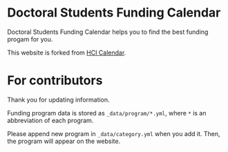 # Doctoral Students Funding Calendar

Doctoral Students Funding Calendar helps you to find the best funding progam for you.

This website is forked from [HCI Calendar](https://hci-calendar.github.io).

# For contributors

Thank you for updating information.

Funding program data is stored as `_data/program/*.yml`, where `*` is an abbreviation of each program.

Please append new program in `_data/category.yml` when you add it. Then, the program will appear on the website.
